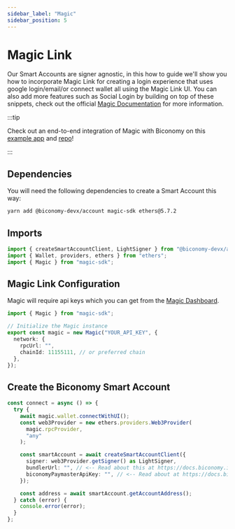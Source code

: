 ```yaml
---
sidebar_label: "Magic"
sidebar_position: 5
---
```


# Magic Link

Our Smart Accounts are signer agnostic, in this how to guide we'll show you how to incorporate Magic Link for creating a login experience that uses google login/email/or connect wallet all using the Magic Link UI. You can also add more features such as Social Login by building on top of these snippets, check out the official [Magic Documentation](https://magic.link/docs/dedicated/overview) for more information.

:::tip

Check out an end-to-end integration of Magic with Biconomy on this [example app](https://aamagic.vercel.app/) and [repo](https://github.com/bcnmy/biconomy_magic_example)!

:::

## Dependencies

You will need the following dependencies to create a Smart Account this way:

```bash
yarn add @biconomy-devx/account magic-sdk ethers@5.7.2
```

## Imports

```typescript
import { createSmartAccountClient, LightSigner } from "@biconomy-devx/account";
import { Wallet, providers, ethers } from "ethers";
import { Magic } from "magic-sdk";
```

## Magic Link Configuration

Magic will require api keys which you can get from the [Magic Dashboard](https://dashboard.magic.link/signup).

```typescript
import { Magic } from "magic-sdk";

// Initialize the Magic instance
export const magic = new Magic("YOUR_API_KEY", {
  network: {
    rpcUrl: "",
    chainId: 11155111, // or preferred chain
  },
});
```

## Create the Biconomy Smart Account

```typescript
const connect = async () => {
  try {
    await magic.wallet.connectWithUI();
    const web3Provider = new ethers.providers.Web3Provider(
      magic.rpcProvider,
      "any"
    );

    const smartAccount = await createSmartAccountClient({
      signer: web3Provider.getSigner() as LightSigner,
      bundlerUrl: "", // <-- Read about this at https://docs.biconomy.io/dashboard#bundler-url
      biconomyPaymasterApiKey: "", // <-- Read about at https://docs.biconomy.io/dashboard/paymaster
    });

    const address = await smartAccount.getAccountAddress();
  } catch (error) {
    console.error(error);
  }
};
```
